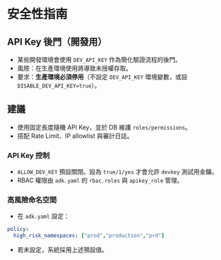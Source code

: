 # 安全性指南

## API Key 後門（開發用）
- 某些開發環境會使用 `DEV_API_KEY` 作為簡化驗證流程的後門。
- 風險：在生產環境使用將導致未授權存取。
- 要求：**生產環境必須停用**（不設定 `DEV_API_KEY` 環境變數，或設 `DISABLE_DEV_API_KEY=true`）。

## 建議
- 使用固定長度隨機 API Key，並於 DB 維護 `roles/permissions`。
- 搭配 Rate Limit、IP allowlist 與審計日誌。


### API Key 控制
- `ALLOW_DEV_KEY` 預設關閉。設為 `true/1/yes` 才會允許 `devkey` 測試用金鑰。
- RBAC 權限由 `adk.yaml` 的 `rbac.roles` 與 `apikey_role` 管理。


### 高風險命名空間
- 在 `adk.yaml` 設定：
```yaml
policy:
  high_risk_namespaces: ["prod","production","prd"]
```
- 若未設定，系統採用上述預設值。
